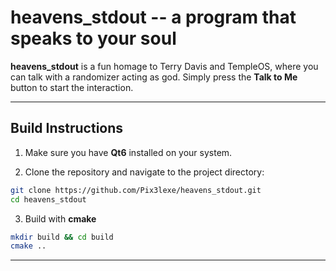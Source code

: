 # heavens_stdout -- a program that speaks to your soul

**heavens_stdout** is a fun homage to Terry Davis and TempleOS, where you can talk with a randomizer acting as god.
Simply press the **Talk to Me** button to start the interaction.

---

## Build Instructions

1. Make sure you have **Qt6** installed on your system.

2. Clone the repository and navigate to the project directory:

```bash
git clone https://github.com/Pix3lexe/heavens_stdout.git
cd heavens_stdout
```

3. Build with **cmake**

```bash
mkdir build && cd build
cmake ..
```

---
